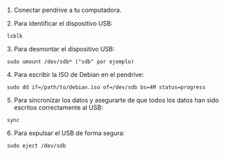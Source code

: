 
1. Conectar pendrive a tu computadora.

2. Para identificar el dispositivo USB:
```
 lsblk
```
3. Para desmontar el dispositivo USB:
```
 sudo umount /dev/sdb* ("sdb" por ejemplo)
```

4. Para escribir la ISO de Debian en el pendrive:
```
 sudo dd if=/path/to/debian.iso of=/dev/sdb bs=4M status=progress
```
5. Para sincronizar los datos y asegurarte de que todos los datos han sido
escritos correctamente al USB:
```
 sync
```
6. Para expulsar el USB de forma segura:
```
 sudo eject /dev/sdb
```






